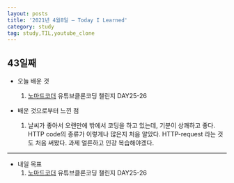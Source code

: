 ```yaml
---
layout: posts
title: '2021년 4월8일 — Today I Learned'
category: study
tag: study,TIL,youtube_clone
---
```


## 43일째

- 오늘 배운 것
  1. [노마드코더][1] 유튜브클론코딩 챌린지 DAY25-26

- 배운 것으로부터 느낀 점
  1. 날씨가 좋아서 오랜만에 밖에서 코딩을 하고 있는데, 기분이 상쾌하고 좋다. HTTP code의 종류가 이렇게나 많은지 처음 알았다. HTTP-request 라는 것도 처음 써봤다. 과제 얼른하고 인강 복습해야겠다.


---

- 내일 목표
  1. [노마드코더][1] 유튜브클론코딩 챌린지 DAY25-26

[1]: https://nomadcoders.co/ '노마드코더'
